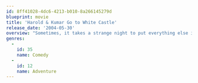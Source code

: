 ```yaml
---
id: 8ff41028-4dc6-4213-b010-8a266145279d
blueprint: movie
title: 'Harold & Kumar Go to White Castle'
release_date: '2004-05-30'
overview: "Sometimes, it takes a strange night to put everything else into focus. And that's exactly what happens to Harold and his roommate, Kumar, when they set out to get the best stoner fix money can buy: White Castle hamburgers. Both guys are at a crossroads, about to make major decisions that will affect the course of their lives. Yet they arrive at wisdom by accident as they drive around New Jersey in search of fast food."
genres:
  -
    id: 35
    name: Comedy
  -
    id: 12
    name: Adventure
---
```

